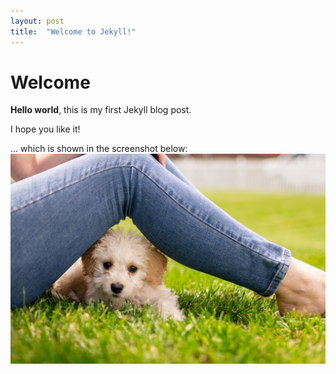 ```yaml
---
layout: post
title:  "Welcome to Jekyll!"
---
```


# Welcome

**Hello world**, this is my first Jekyll blog post.

I hope you like it!

... which is shown in the screenshot below:
![My helpful screenshot](/assets/puppy-5124948_1920.jpg)
